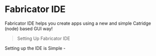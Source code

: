 # Fabricator IDE

Fabricator IDE helps you create apps using a new and simple Catridge (node) based GUI way!

> Setting Up Fabricator IDE

Setting up the IDE is Simple -


